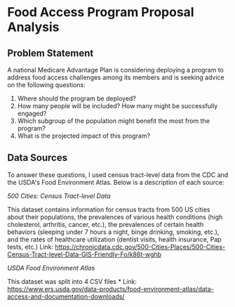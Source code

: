 # Food Access Program Proposal Analysis

## Problem Statement

A national Medicare Advantage Plan is considering deploying a program to address food access challenges among its members and is seeking advice on the following questions: 

1) Where should the program be deployed?
2) How many people will be included? How many might be successfully engaged?
3) Which subgroup of the population might benefit the most from the program?
4) What is the projected impact of this program?

## Data Sources 
To answer these questions, I used census tract-level data from the CDC and the USDA's Food Environment Atlas. Below is a description of each source: 

_500 Cities: Census Tract-level Data_

This dataset contains information for census tracts from 500 US cities about their populations, the prevalences of various health conditions (high cholesterol, arthritis, cancer, etc.), the prevalences of certain health behaviors (sleeping under 7 hours a night, binge drinking, smoking, etc.), and the rates of healthcare utilization (dentist visits, health insurance, Pap tests, etc.)
Link: https://chronicdata.cdc.gov/500-Cities-Places/500-Cities-Census-Tract-level-Data-GIS-Friendly-Fo/k86t-wghb

_USDA Food Environment Atlas_

This dataset was split into 4 CSV files
*
Link: https://www.ers.usda.gov/data-products/food-environment-atlas/data-access-and-documentation-downloads/
